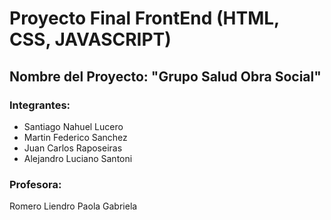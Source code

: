 # Proyecto Final FrontEnd (HTML, CSS, JAVASCRIPT)

## Nombre del Proyecto: "Grupo Salud Obra Social"

### Integrantes:
- Santiago Nahuel Lucero
- Martin Federico Sanchez
- Juan Carlos Raposeiras
- Alejandro Luciano Santoni

### Profesora:
Romero Liendro Paola Gabriela
